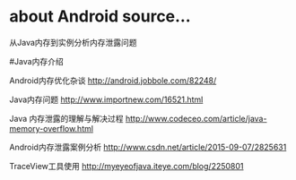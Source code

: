 # about Android source…

从Java内存到实例分析内存泄露问题


#Java内存介绍

Android内存优化杂谈   http://android.jobbole.com/82248/

Java内存问题  http://www.importnew.com/16521.html

Java 内存泄露的理解与解决过程  http://www.codeceo.com/article/java-memory-overflow.html

Android内存泄露案例分析  http://www.csdn.net/article/2015-09-07/2825631

TraceView工具使用   http://myeyeofjava.iteye.com/blog/2250801
